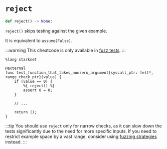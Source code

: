 # `reject`
```python
def reject() -> None:
```
`reject()` skips testing against the given example.

It is equivalent to `assume(False)`.

:::warning
This cheatcode is only available in [fuzz tests](../03-fuzzing/README.md).
:::

```cairo
%lang starknet

@external
func test_function_that_takes_nonzero_argument{syscall_ptr: felt*, range_check_ptr}(value) {
    if (value == 0) {
        %{ reject() %}
        assert 0 = 0;
    }

    // ...

    return ();
}
```

:::tip
You should use `reject` only for narrow checks, as it can slow down the tests significantly due to
the need for more specific inputs.
If you need to restrict example space by a vast range, consider
using [fuzzing strategies](../03-fuzzing/strategies.md) instead.
:::
